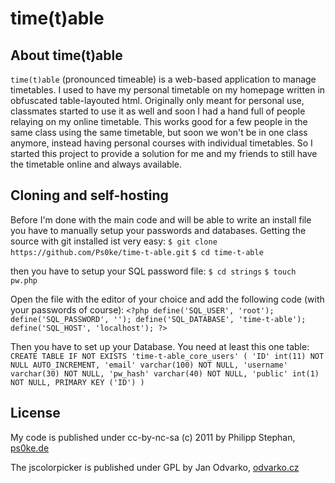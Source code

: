 # time(t)able

## About time(t)able
`time(t)able` (pronounced timeable) is a web-based application to manage timetables. I used to have my personal timetable on my homepage written in obfuscated table-layouted html. Originally only meant for personal use, classmates started to use it as well and soon I had a hand full of people relaying on my online timetable. This works good for a few people in the same class using the same timetable, but soon we won't be in one class anymore, instead having personal courses with individual timetables. So I started this project to provide a solution for me and my friends to still have the timetable online and always available.

## Cloning and self-hosting
Before I'm done with the main code and will be able to write an install file you have to manually setup your passwords and databases. Getting the source with git installed ist very easy:
	`$ git clone https://github.com/Ps0ke/time-t-able.git`
	`$ cd time-t-able`

then you have to setup your SQL password file:
	`$ cd strings`
	`$ touch pw.php`

Open the file with the editor of your choice and add the following code (with your passwords of course):
	`<?php
	define('SQL_USER', 'root');
	define('SQL_PASSWORD', '');
	define('SQL_DATABASE', 'time-t-able');
	define('SQL_HOST', 'localhost');
	?>`

Then you have to set up your Database. You need at least this one table:
	`CREATE TABLE IF NOT EXISTS 'time-t-able_core_users' (
		'ID' int(11) NOT NULL AUTO_INCREMENT,
		'email' varchar(100) NOT NULL,
		'username' varchar(30) NOT NULL,
		'pw_hash' varchar(40) NOT NULL,
		'public' int(1) NOT NULL,
		PRIMARY KEY ('ID')
	)`

## License
My code is published under cc-by-nc-sa (c) 2011 by Philipp Stephan, [ps0ke.de](http://ps0ke.de)

The jscolorpicker is published under GPL by Jan Odvarko, [odvarko.cz](http://odvarko.cz)